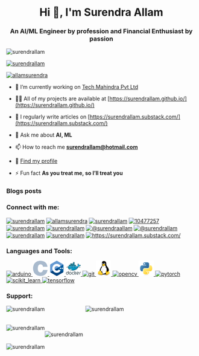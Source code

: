 <h1 align="center">Hi 👋, I'm Surendra Allam</h1>
<h3 align="center">An AI/ML Engineer by profession and Financial Enthusiast by passion</h3>

<p align="left"> <img src="https://komarev.com/ghpvc/?username=surendrallam&label=Profile%20views&color=0e75b6&style=flat" alt="surendrallam" /> </p>

<p align="left"> <a href="https://github.com/ryo-ma/github-profile-trophy"><img src="https://github-profile-trophy.vercel.app/?username=surendrallam" alt="surendrallam" /></a> </p>

<p align="left"> <a href="https://twitter.com/allamsurendra" target="blank"><img src="https://img.shields.io/twitter/follow/allamsurendra?logo=twitter&style=for-the-badge" alt="allamsurendra" /></a> </p>

- 🔭 I’m currently working on [Tech Mahindra Pvt Ltd](https://www.techmahindra.com/)

- 👨‍💻 All of my projects are available at [https://surendrallam.github.io/](https://surendrallam.github.io/)

- 📝 I regularly write articles on [https://surendrallam.substack.com/](https://surendrallam.substack.com/)

- 💬 Ask me about **AI, ML**

- 📫 How to reach me **surendrallam@hotmail.com**

- 📄 [Find my profile](https://drive.google.com/file/d/1Dw3QgckGQcdiLu7Lfrm7eswo0v--714i/view?usp=sharing)

- ⚡ Fun fact **As you treat me, so I’ll treat you**

### Blogs posts
<!-- BLOG-POST-LIST:START -->
<!-- BLOG-POST-LIST:END -->

<h3 align="left">Connect with me:</h3>
<p align="left">
<a href="https://dev.to/surendrallam" target="blank"><img align="center" src="https://raw.githubusercontent.com/rahuldkjain/github-profile-readme-generator/master/src/images/icons/Social/devto.svg" alt="surendrallam" height="30" width="40" /></a>
<a href="https://twitter.com/allamsurendra" target="blank"><img align="center" src="https://raw.githubusercontent.com/rahuldkjain/github-profile-readme-generator/master/src/images/icons/Social/twitter.svg" alt="allamsurendra" height="30" width="40" /></a>
<a href="https://linkedin.com/in/surendrallam" target="blank"><img align="center" src="https://raw.githubusercontent.com/rahuldkjain/github-profile-readme-generator/master/src/images/icons/Social/linked-in-alt.svg" alt="surendrallam" height="30" width="40" /></a>
<a href="https://stackoverflow.com/users/10477257" target="blank"><img align="center" src="https://raw.githubusercontent.com/rahuldkjain/github-profile-readme-generator/master/src/images/icons/Social/stack-overflow.svg" alt="10477257" height="30" width="40" /></a>
<a href="https://kaggle.com/surendrallam" target="blank"><img align="center" src="https://raw.githubusercontent.com/rahuldkjain/github-profile-readme-generator/master/src/images/icons/Social/kaggle.svg" alt="surendrallam" height="30" width="40" /></a>
<a href="https://instagram.com/surendrallam" target="blank"><img align="center" src="https://raw.githubusercontent.com/rahuldkjain/github-profile-readme-generator/master/src/images/icons/Social/instagram.svg" alt="surendrallam" height="30" width="40" /></a>
<a href="https://medium.com/@surendraallam" target="blank"><img align="center" src="https://raw.githubusercontent.com/rahuldkjain/github-profile-readme-generator/master/src/images/icons/Social/medium.svg" alt="@surendraallam" height="30" width="40" /></a>
<a href="https://www.youtube.com/c/@surendrallam" target="blank"><img align="center" src="https://raw.githubusercontent.com/rahuldkjain/github-profile-readme-generator/master/src/images/icons/Social/youtube.svg" alt="@surendrallam" height="30" width="40" /></a>
<a href="https://www.hackerrank.com/surendrallam" target="blank"><img align="center" src="https://raw.githubusercontent.com/rahuldkjain/github-profile-readme-generator/master/src/images/icons/Social/hackerrank.svg" alt="surendrallam" height="30" width="40" /></a>
<a href="https://www.leetcode.com/surendrallam" target="blank"><img align="center" src="https://raw.githubusercontent.com/rahuldkjain/github-profile-readme-generator/master/src/images/icons/Social/leet-code.svg" alt="surendrallam" height="30" width="40" /></a>
<a href="https://surendrallam.substack.com/" target="blank"><img align="center" src="https://raw.githubusercontent.com/rahuldkjain/github-profile-readme-generator/master/src/images/icons/Social/rss.svg" alt="https://surendrallam.substack.com/" height="30" width="40" /></a>
</p>

<h3 align="left">Languages and Tools:</h3>
<p align="left"> <a href="https://www.arduino.cc/" target="_blank" rel="noreferrer"> <img src="https://cdn.worldvectorlogo.com/logos/arduino-1.svg" alt="arduino" width="40" height="40"/> </a> <a href="https://www.cprogramming.com/" target="_blank" rel="noreferrer"> <img src="https://raw.githubusercontent.com/devicons/devicon/master/icons/c/c-original.svg" alt="c" width="40" height="40"/> </a> <a href="https://www.w3schools.com/cpp/" target="_blank" rel="noreferrer"> <img src="https://raw.githubusercontent.com/devicons/devicon/master/icons/cplusplus/cplusplus-original.svg" alt="cplusplus" width="40" height="40"/> </a> <a href="https://www.docker.com/" target="_blank" rel="noreferrer"> <img src="https://raw.githubusercontent.com/devicons/devicon/master/icons/docker/docker-original-wordmark.svg" alt="docker" width="40" height="40"/> </a> <a href="https://git-scm.com/" target="_blank" rel="noreferrer"> <img src="https://www.vectorlogo.zone/logos/git-scm/git-scm-icon.svg" alt="git" width="40" height="40"/> </a> <a href="https://www.linux.org/" target="_blank" rel="noreferrer"> <img src="https://raw.githubusercontent.com/devicons/devicon/master/icons/linux/linux-original.svg" alt="linux" width="40" height="40"/> </a> <a href="https://opencv.org/" target="_blank" rel="noreferrer"> <img src="https://www.vectorlogo.zone/logos/opencv/opencv-icon.svg" alt="opencv" width="40" height="40"/> </a> <a href="https://www.python.org" target="_blank" rel="noreferrer"> <img src="https://raw.githubusercontent.com/devicons/devicon/master/icons/python/python-original.svg" alt="python" width="40" height="40"/> </a> <a href="https://pytorch.org/" target="_blank" rel="noreferrer"> <img src="https://www.vectorlogo.zone/logos/pytorch/pytorch-icon.svg" alt="pytorch" width="40" height="40"/> </a> <a href="https://scikit-learn.org/" target="_blank" rel="noreferrer"> <img src="https://upload.wikimedia.org/wikipedia/commons/0/05/Scikit_learn_logo_small.svg" alt="scikit_learn" width="40" height="40"/> </a> <a href="https://www.tensorflow.org" target="_blank" rel="noreferrer"> <img src="https://www.vectorlogo.zone/logos/tensorflow/tensorflow-icon.svg" alt="tensorflow" width="40" height="40"/> </a> </p>

<h3 align="left">Support:</h3>
<p><a href="https://www.buymeacoffee.com/surendrallam"> <img align="left" src="https://cdn.buymeacoffee.com/buttons/v2/default-yellow.png" height="50" width="210" alt="surendrallam" /></a><a href="https://ko-fi.com/surendrallam"> <img align="left" src="https://cdn.ko-fi.com/cdn/kofi3.png?v=3" height="50" width="210" alt="surendrallam" /></a></p><br><br>

<p><img align="left" src="https://github-readme-stats.vercel.app/api/top-langs?username=surendrallam&show_icons=true&locale=en&layout=compact" alt="surendrallam" /></p>

<p>&nbsp;<img align="center" src="https://github-readme-stats.vercel.app/api?username=surendrallam&show_icons=true&locale=en" alt="surendrallam" /></p>

<p><img align="center" src="https://github-readme-streak-stats.herokuapp.com/?user=surendrallam&" alt="surendrallam" /></p>
